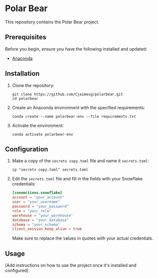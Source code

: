 # Polar Bear

This repository contains the Polar Bear project.

## Prerequisites

Before you begin, ensure you have the following installed and updated:

- [Anaconda](https://www.anaconda.com/products/distribution)

## Installation

1. Clone the repository:
   ```
   git clone https://github.com/Cjaimesg/polarbear.git
   cd polarbear
   ```

2. Create an Anaconda environment with the specified requirements:
   ```
   conda create --name polarbear-env --file requirements.txt
   ```

3. Activate the environment:
   ```
   conda activate polarbear-env
   ```

## Configuration

1. Make a copy of the `secrets copy.toml` file and name it `secrets.toml`:
   ```
   cp "secrets copy.toml" secrets.toml
   ```

2. Edit the `secrets.toml` file and fill in the fields with your Snowflake credentials:

   ```toml
   [connections.snowflake]
   account = "your_account"
   user = "your_username"
   password = "your_password"
   role = "your_role"
   warehouse = "your_warehouse"
   database = "your_database"
   schema = "your_schema"
   client_session_keep_alive = true
   ```

   Make sure to replace the values in quotes with your actual credentials.

## Usage

[Add instructions on how to use the project once it's installed and configured]
